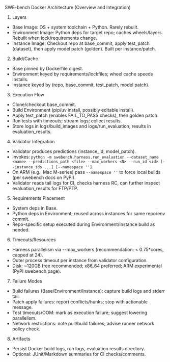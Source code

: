 SWE-bench Docker Architecture (Overview and Integration)

1. Layers
- Base Image: OS + system toolchain + Python. Rarely rebuilt.
- Environment Image: Python deps for target repo; caches wheels/layers. Rebuilt when lock/requirements change.
- Instance Image: Checkout repo at base_commit, apply test_patch (dataset), then apply model patch (golden). Built per instance/patch.

2. Build/Cache
- Base pinned by Dockerfile digest.
- Environment keyed by requirements/lockfiles; wheel cache speeds installs.
- Instance keyed by (repo, base_commit, test_patch, model patch).

3. Execution Flow
- Clone/checkout base_commit.
- Build Environment (pip/uv install, possibly editable install).
- Apply test_patch (enables FAIL_TO_PASS checks), then golden patch.
- Run tests with timeouts; stream logs; collect results.
- Store logs in logs/build_images and logs/run_evaluation; results in evaluation_results.

4. Validator Integration
- Validator produces predictions (instance_id, model_patch).
- Invokes: `python -m swebench.harness.run_evaluation --dataset_name <name> --predictions_path <file> --max_workers <N> --run_id <id> [--instance_ids ...] [--namespace '']`.
- On ARM (e.g., Mac M-series) pass `--namespace ''` to force local builds (per swebench docs on PyPI).
- Validator reads tail logs for CI, checks harness RC, can further inspect evaluation_results for FTP/PTP.

5. Requirements Placement
- System deps in Base.
- Python deps in Environment; reused across instances for same repo/env commit.
- Repo-specific setup executed during Environment/Instance build as needed.

6. Timeouts/Resources
- Harness parallelism via --max_workers (recommendation: < 0.75*cores, capped at 24).
- Outer process timeout per instance from validator configuration.
- Disk: ~120GB free recommended; x86_64 preferred; ARM experimental (PyPI swebench page).

7. Failure Modes
- Build failures (Base/Environment/Instance): capture build logs and stderr tail.
- Patch apply failures: report conflicts/hunks; stop with actionable message.
- Test timeouts/OOM: mark as execution failure; suggest lowering parallelism.
- Network restrictions: note pull/build failures; advise runner network policy check.

8. Artifacts
- Persist Docker build logs, run logs, evaluation results directory.
- Optional: JUnit/Markdown summaries for CI checks/comments.


